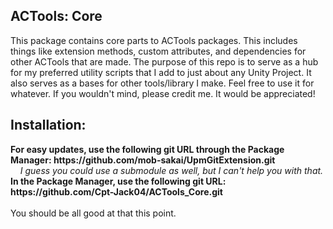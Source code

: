 ## ACTools: Core
<p>
  This package contains core parts to ACTools packages. This includes things like extension methods, custom attributes, and dependencies for other ACTools that are made.
  The purpose of this repo is to serve as a hub for my preferred utility scripts that I add to just about any Unity Project. It also serves as a bases for other tools/library I     make. Feel free to use it for whatever. If you wouldn't mind, please credit me. It would be appreciated!
</p>

## Installation:
<p>
  <b>For easy updates, use the following git URL through the Package Manager: https://github.com/mob-sakai/UpmGitExtension.git</b>
  <br/>
  <i>&nbsp;&nbsp;&nbsp;&nbsp;I guess you could use a submodule as well, but I can't help you with that.</i>
  <br/>
  <b>In the Package Manager, use the following git URL: https://github.com/Cpt-Jack04/ACTools_Core.git</b>
  <br/>
  <br/>
  You should be all good at that this point.
</p>


